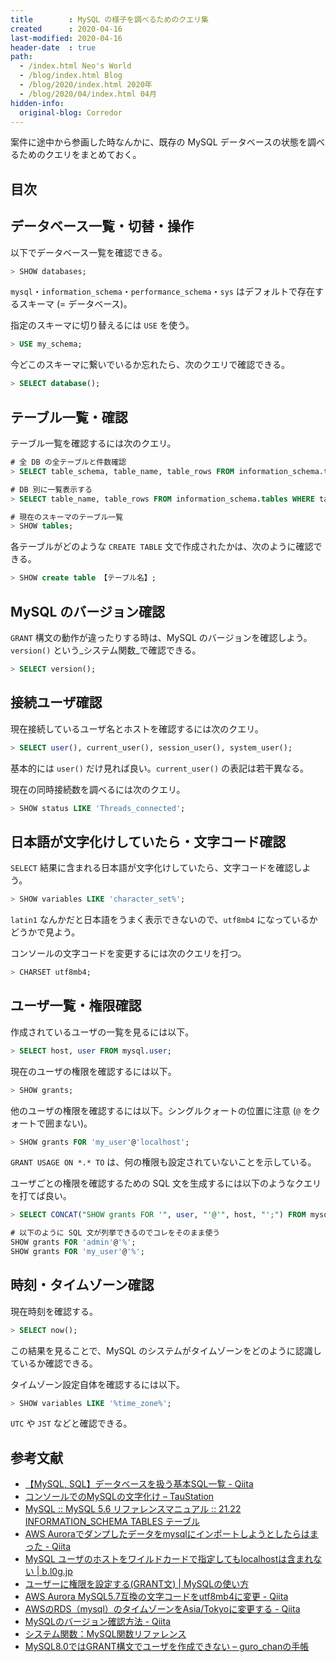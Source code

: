 ```yaml
---
title        : MySQL の様子を調べるためのクエリ集
created      : 2020-04-16
last-modified: 2020-04-16
header-date  : true
path:
  - /index.html Neo's World
  - /blog/index.html Blog
  - /blog/2020/index.html 2020年
  - /blog/2020/04/index.html 04月
hidden-info:
  original-blog: Corredor
---
```


案件に途中から参画した時なんかに、既存の MySQL データベースの状態を調べるためのクエリをまとめておく。

## 目次

## データベース一覧・切替・操作

以下でデータベース一覧を確認できる。

```sql
> SHOW databases;
```

`mysql`・`information_schema`・`performance_schema`・`sys` はデフォルトで存在するスキーマ (= データベース)。

指定のスキーマに切り替えるには `USE` を使う。

```sql
> USE my_schema;
```

今どこのスキーマに繋いでいるか忘れたら、次のクエリで確認できる。

```sql
> SELECT database();
```

## テーブル一覧・確認

テーブル一覧を確認するには次のクエリ。

```sql
# 全 DB の全テーブルと件数確認
> SELECT table_schema, table_name, table_rows FROM information_schema.tables;

# DB 別に一覧表示する
> SELECT table_name, table_rows FROM information_schema.tables WHERE table_schema = '【スキーマ名】';

# 現在のスキーマのテーブル一覧
> SHOW tables;
```

各テーブルがどのような `CREATE TABLE` 文で作成されたかは、次のように確認できる。

```sql
> SHOW create table 【テーブル名】;
```

## MySQL のバージョン確認

`GRANT` 構文の動作が違ったりする時は、MySQL のバージョンを確認しよう。`version()` という_システム関数_で確認できる。

```sql
> SELECT version();
```

## 接続ユーザ確認

現在接続しているユーザ名とホストを確認するには次のクエリ。

```sql
> SELECT user(), current_user(), session_user(), system_user();
```

基本的には `user()` だけ見れば良い。`current_user()` の表記は若干異なる。

現在の同時接続数を調べるには次のクエリ。

```sql
> SHOW status LIKE 'Threads_connected';
```

## 日本語が文字化けしていたら・文字コード確認

`SELECT` 結果に含まれる日本語が文字化けしていたら、文字コードを確認しよう。

```sql
> SHOW variables LIKE 'character_set%';
```

`latin1` なんかだと日本語をうまく表示できないので、`utf8mb4` になっているかどうかで見よう。

コンソールの文字コードを変更するには次のクエリを打つ。

```sql
> CHARSET utf8mb4;
```

## ユーザ一覧・権限確認

作成されているユーザの一覧を見るには以下。

```sql
> SELECT host, user FROM mysql.user;
```

現在のユーザの権限を確認するには以下。

```sql
> SHOW grants;
```

他のユーザの権限を確認するには以下。シングルクォートの位置に注意 (`@` をクォートで囲まない)。

```sql
> SHOW grants FOR 'my_user'@'localhost';
```

`GRANT USAGE ON *.* TO` は、何の権限も設定されていないことを示している。

ユーザごとの権限を確認するための SQL 文を生成するには以下のようなクエリを打てば良い。

```sql
> SELECT CONCAT("SHOW grants FOR '", user, "'@'", host, "';") FROM mysql.user ORDER BY host, user;

# 以下のように SQL 文が列挙できるのでコレをそのまま使う
SHOW grants FOR 'admin'@'%';
SHOW grants FOR 'my_user'@'%';
```

## 時刻・タイムゾーン確認

現在時刻を確認する。

```sql
> SELECT now();
```

この結果を見ることで、MySQL のシステムがタイムゾーンをどのように認識しているか確認できる。

タイムゾーン設定自体を確認するには以下。

```sql
> SHOW variables LIKE '%time_zone%';
```

`UTC` や `JST` などと確認できる。

## 参考文献

- [【MySQL, SQL】データベースを扱う基本SQL一覧 - Qiita](https://qiita.com/knife0125/items/bb095a85d1a5d3c8f706)
- [コンソールでのMySQLの文字化け – TauStation](http://taustation.com/mysql-garbled-characters/)
- [MySQL :: MySQL 5.6 リファレンスマニュアル :: 21.22 INFORMATION_SCHEMA TABLES テーブル](https://dev.mysql.com/doc/refman/5.6/ja/tables-table.html)
- [AWS Auroraでダンプしたデータをmysqlにインポートしようとしたらはまった - Qiita](https://qiita.com/maromaro0013/items/6544bfbbc817a8178fd8)
- [MySQL ユーザのホストをワイルドカードで指定してもlocalhostは含まれない | b.l0g.jp](https://b.l0g.jp/mysql/user-at-localhost/)
- [ユーザーに権限を設定する(GRANT文) | MySQLの使い方](https://www.dbonline.jp/mysql/user/index6.html)
- [AWS Aurora MySQL5.7互換の文字コードをutf8mb4に変更 - Qiita](https://qiita.com/shohein/items/ed192526f68ceb1ec60b)
- [AWSのRDS（mysql）のタイムゾーンをAsia/Tokyoに変更する - Qiita](https://qiita.com/chokosuki4400/items/8a37fb6e2c4f71c0bb42)
- [MySQLのバージョン確認方法 - Qiita](https://qiita.com/haxpig/items/b270acb9550efddd5fe5)
- [システム関数：MySQL関数リファレンス](http://db.yulib.com/mysql/c8.html)
- [MySQL8.0ではGRANT構文でユーザを作成できない – guro_chanの手帳](https://www7390uo.sakura.ne.jp/wordpress/archives/456)
